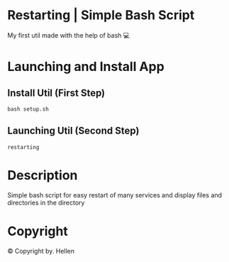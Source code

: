 # Restarting | Simple Bash Script
My first util made with the help of bash 💻
# Launching and Install App
## Install Util (First Step)
```
bash setup.sh
```
## Launching Util (Second Step)
```
restarting
```
# Description
Simple bash script for easy restart of many services and display files and directories in the directory
# Copyright
© Copyright by. Hellen
